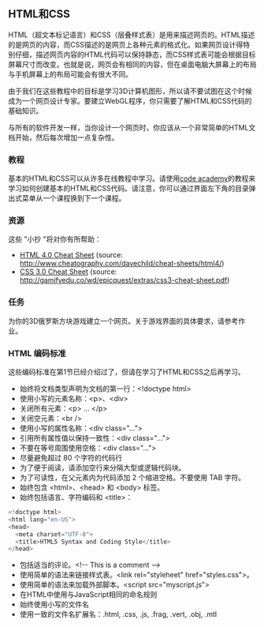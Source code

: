 ## HTML和CSS

HTML（超文本标记语言）和CSS（层叠样式表）是用来描述网页的。HTML描述的是网页的内容，而CSS描述的是网页上各种元素的格式化。如果网页设计得特别仔细，描述网页内容的HTML代码可以保持静态，而CSS样式表可能会根据目标屏幕尺寸而改变。也就是说，网页会有相同的内容，但在桌面电脑大屏幕上的布局与手机屏幕上的布局可能会有很大不同。

由于我们在这些教程中的目标是学习3D计算机图形，所以请不要试图在这个时候成为一个网页设计专家。要建立WebGL程序，你只需要了解HTML和CSS代码的基础知识。

与所有的软件开发一样，当你设计一个网页时，你应该从一个非常简单的HTML文档开始，然后每次增加一点复杂性。

### 教程

基本的HTML和CSS可以从许多在线教程中学习。请使用[code academy](https://www.codecademy.com/catalog)的教程来学习如何创建基本的HTML和CSS代码。请注意，你可以通过界面左下角的目录弹出式菜单从一个课程换到下一个课程。

### 资源

这些 "小抄 "将对你有所帮助：

- [HTML 4.0 Cheat Sheet](http://learnwebgl.brown37.net/browser_environment/documents/davechild_html4.pdf) (source: http://www.cheatography.com/davechild/cheat-sheets/html4/)
- [CSS 3.0 Cheat Sheet](http://learnwebgl.brown37.net/browser_environment/documents/css3-cheat-sheet.pdf) (source: http://gamifyedu.co/wd/epicquest/extras/css3-cheat-sheet.pdf)

### 任务

为你的3D俄罗斯方块游戏建立一个网页。关于游戏界面的具体要求，请参考作业。

### HTML 编码标准

这些编码标准在第1节已经介绍过了，但请在学习了HTML和CSS之后再学习。

- 始终将文档类型声明为文档的第一行：\<!doctype html>
- 使用小写的元素名称：\<p>、\<div>
- 关闭所有元素：\<p> ... \</p>
- 关闭空元素：\<br />
- 使用小写的属性名称：\<div class="...">
- 引用所有属性值以保持一致性：\<div class="...">
- 不要在等号周围使用空格：\<div class="...">
- 尽量避免超过 80 个字符的代码行
- 为了便于阅读，请添加空行来分隔大型或逻辑代码块。
- 为了可读性，在父元素内为代码添加 2 个缩进空格。不要使用 TAB 字符。
- 始终包含 \<html>、\<head> 和 \<body> 标签。
- 始终包括语言、字符编码和 \<title>：
```js
<!doctype html>
<html lang="en-US">
<head>
  <meta charset="UTF-8">
  <title>HTML5 Syntax and Coding Style</title>
</head>
```
- 包括适当的评论。\<!-- This is a comment -->
- 使用简单的语法来链接样式表。\<link rel="styleheet" href="styles.css">。
- 使用简单的语法来加载外部脚本。\<script src="myscript.js">
- 在HTML中使用与JavaScript相同的命名规则
- 始终使用小写的文件名
- 使用一致的文件名扩展名：.html, .css, .js, .frag, .vert, .obj, .mtl